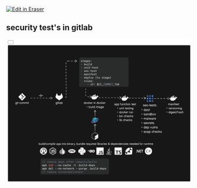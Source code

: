 <p><a target="_blank" href="https://app.eraser.io/workspace/9Wp7eQiBBKiNWNDnwZW2" id="edit-in-eraser-github-link"><img alt="Edit in Eraser" src="https://firebasestorage.googleapis.com/v0/b/second-petal-295822.appspot.com/o/images%2Fgithub%2FOpen%20in%20Eraser.svg?alt=media&amp;token=968381c8-a7e7-472a-8ed6-4a6626da5501"></a></p>

## security test's in gitlab
![](png/gitlab-flow.png "")




<!--- Eraser file: https://app.eraser.io/workspace/9Wp7eQiBBKiNWNDnwZW2 --->